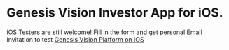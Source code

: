 # Genesis Vision Investor App for iOS.


iOS Testers are still welcome! Fill in the form and get personal Email invitation to test 
[Genesis Vision Platform on iOS](https://goo.gl/ifDmcP)
